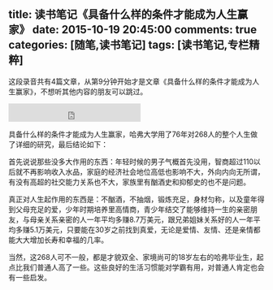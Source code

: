 title: 读书笔记《具备什么样的条件才能成为人生赢家》
date: 2015-10-19 20:45:00
comments: true
categories: [随笔,读书笔记]
tags: [读书笔记,专栏精粹]
---

这段录音共有4篇文章，从第9分钟开始才是文章《具备什么样的条件才能成为人生赢家》，不想听其他内容的朋友可以跳过。

<iframe height="36" width="260" src="http://www.ximalaya.com/swf/sound/blue.swf?id=9295715" frameborder=0 allowfullscreen></iframe>

具备什么样的条件才能成为人生赢家，哈弗大学用了76年对268人的整个人生做了详细的研究，最后结论如下：

首先说说那些没多大作用的东西：年轻时候的男子气概首先没用，智商超过110以后就不再影响收入水品，家庭的经济社会地位高低也影响不大，外向内向无所谓，有没有高超的社交能力关系也不大，家族里有酗酒史和抑郁史的也不是问题。

真正对人生起作用的东西是：不酗酒，不抽烟，锻炼充足，身材匀称，以及童年得到父母充足的爱，少年时期培养里高情商，青少年结交了能够维持一生的亲密朋友，与母亲关系亲密的人一年平均多赚8.7万美元，跟兄弟姐妹关系好的人一年平均多赚5.1万美元，只要能在30岁之前找到真爱，无论是爱情、友情、还是亲情都能大大增加长寿和幸福的几率。

当然，这268人可不一般，都是才貌双全、家境尚可的18岁左右的哈弗毕业生，起点比我们普通人高了一些。这些良好的生活习惯能对学霸有用，对普通人肯定也会有一些启发。